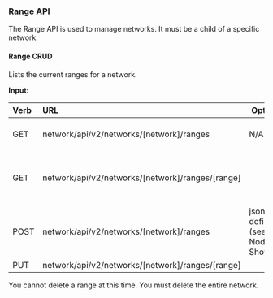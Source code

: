 ### Range API

The Range API is used to manage networks.  It must be a child of a specific network.

#### Range CRUD

Lists the current ranges for a network.

**Input:**

| Verb | URL | Options | Returns | Comments |
|:------|:-----------------------|--------|--------|:----------------|
| GET   | network/api/v2/networks/[network]/ranges | N/A | JSON array of ranges | |
| GET   | network/api/v2/networks/[network]/ranges/[range] |  | Details of the network in JSON format | |
| POST   | network/api/v2/networks/[network]/ranges |  json definition (see Node Show)  |  must be a legal object |
| PUT   | network/api/v2/networks/[network]/ranges/[range] |  |  | |

You cannot delete a range at this time.  You must delete the entire network.
